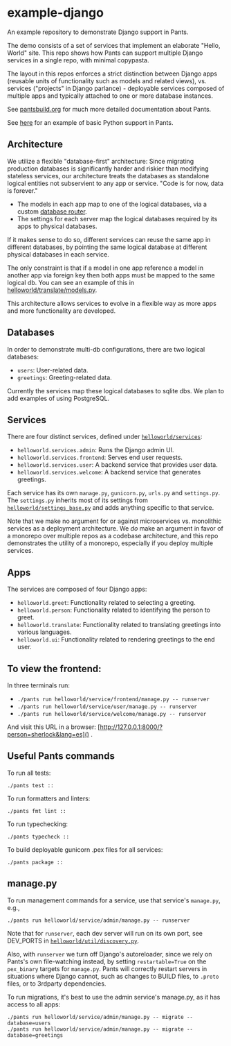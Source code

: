 # example-django

An example repository to demonstrate Django support in Pants.

The demo consists of a set of services that implement an elaborate "Hello, World" site.
This repo shows how Pants can support multiple Django services in a single repo, with
minimal copypasta.

The layout in this repos enforces a strict distinction between Django apps (reusable units of
functionality such as models and related views), vs. services ("projects" in Django parlance) -
deployable services composed of multiple apps and typically attached to one or more database instances.

See [pantsbuild.org](https://www.pantsbuild.org/) for much more detailed documentation about Pants.

See [here](https://github.com/pantsbuild/example-python) for an example of basic Python support in Pants.

## Architecture

We utilize a flexible "database-first" architecture: Since migrating production databases
is significantly harder and riskier than modifying stateless services, our architecture treats
the databases as standalone logical entities not subservient to any app or service.
"Code is for now, data is forever."

- The models in each app map to one of the logical databases, via a custom
  [database router](helloworld/util/per_app_db_router.py).
- The settings for each server map the logical databases required by its apps to physical databases.

If it makes sense to do so, different services can reuse the same app in different databases, by
pointing the same logical database at different physical databases in each service.

The only constraint is that if a model in one app reference a model in another app via foreign key
then both apps must be mapped to the same logical db. You can see an example of this in
[helloworld/translate/models.py](helloworld/translate/models.py).

This architecture allows services to evolve in a flexible way as more apps and more functionality
are developed.

## Databases

In order to demonstrate multi-db configurations, there are two logical databases:

- `users`: User-related data.
- `greetings`: Greeting-related data.

Currently the services map these logical databases to sqlite dbs.
We plan to add examples of using PostgreSQL.

## Services

 There are four distinct services, defined under [`helloworld/services`](helloworld/services):

- `helloworld.services.admin`: Runs the Django admin UI.
- `helloworld.services.frontend`: Serves end user requests.
- `helloworld.services.user`: A backend service that provides user data.
- `helloworld.services.welcome`: A backend service that generates greetings.

Each service has its own `manage.py`, `gunicorn.py`, `urls.py` and `settings.py`.
The `settings.py` inherits most of its settings from [`helloworld/settings_base.py`](helloworld/settings_base.py)
and adds anything specific to that service.

Note that we make no argument for or against microservices vs. monolithic services as a deployment
architecture. We *do* make an argument in favor of a monorepo over multiple repos as a codebase architecture,
and this repo demonstrates the utility of a monorepo, especially if you deploy multiple services.

## Apps

The services are composed of four Django apps:

- `helloworld.greet`: Functionality related to selecting a greeting.
- `helloworld.person`: Functionality related to identifying the person to greet.
- `helloworld.translate`: Functionality related to translating greetings into various languages.
- `helloworld.ui`: Functionality related to rendering greetings to the end user.

## To view the frontend:

In three terminals run:
- `./pants run helloworld/service/frontend/manage.py -- runserver`
- `./pants run helloworld/service/user/manage.py -- runserver`
- `./pants run helloworld/service/welcome/manage.py -- runserver`

And visit this URL in a browser: [http://127.0.0.1:8000/?person=sherlock&lang=es]() .

## Useful Pants commands

To run all tests:

```
./pants test ::
```

To run formatters and linters:

```
./pants fmt lint ::
```

To run typechecking:

```
./pants typecheck ::
```

To build deployable gunicorn .pex files for all services:

```
./pants package ::
```

## manage.py

To run management commands for a service, use that service's `manage.py`, e.g.,

```
./pants run helloworld/service/admin/manage.py -- runserver
```

 Note that for `runserver`, each dev server will run on its own port, see DEV_PORTS in
[`helloworld/util/discovery.py`](helloworld/util/discovery.py).

Also, with `runserver` we turn off Django's autoreloader, since we rely on Pants's own
file-watching instead, by setting `restartable=True` on the `pex_binary` targets for `manage.py`.
Pants will correctly restart servers in situations where Django cannot, such as changes to 
BUILD files, to `.proto` files, or to 3rdparty dependencies.

To run migrations, it's best to use the admin service's manage.py, as it has access to
all apps:

```
./pants run helloworld/service/admin/manage.py -- migrate --database=users
./pants run helloworld/service/admin/manage.py -- migrate --database=greetings
```
